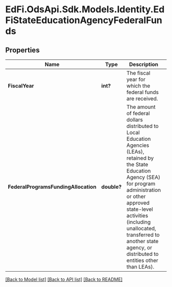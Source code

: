# EdFi.OdsApi.Sdk.Models.Identity.EdFiStateEducationAgencyFederalFunds
## Properties

Name | Type | Description | Notes
------------ | ------------- | ------------- | -------------
**FiscalYear** | **int?** | The fiscal year for which the federal funds are received. | 
**FederalProgramsFundingAllocation** | **double?** | The amount of federal dollars distributed to Local Education Agencies (LEAs), retained by the State Education Agency (SEA) for program administration or other approved state-level activities (including unallocated, transferred to another state agency, or distributed to entities other than LEAs). | [optional] 

[[Back to Model list]](../README.md#documentation-for-models) [[Back to API list]](../README.md#documentation-for-api-endpoints) [[Back to README]](../README.md)


